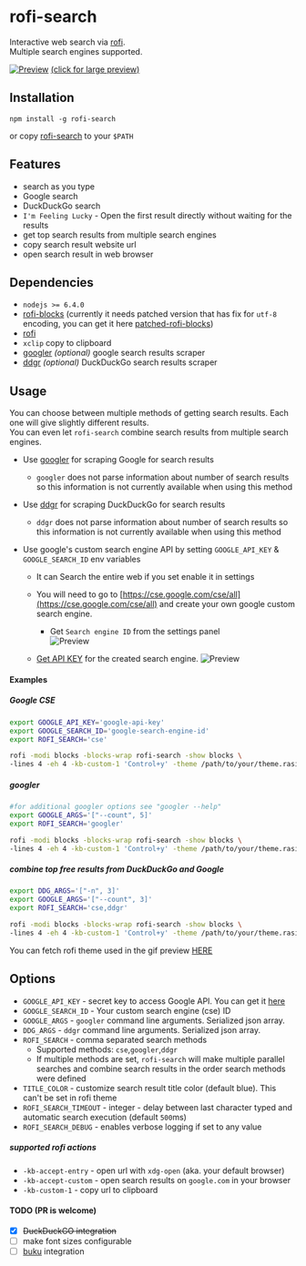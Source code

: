 # rofi-search
Interactive web search via [rofi](https://github.com/DaveDavenport/rofi/).  
Multiple search engines supported.

[![Preview](https://github.com/fogine/rofi-search/blob/master/rofi-search.gif)](https://raw.githubusercontent.com/fogine/rofi-search/master/rofi-search.gif)
[(click for large preview)](https://raw.githubusercontent.com/fogine/rofi-search/master/rofi-search.gif)

Installation
-------------------
`npm install -g rofi-search`

or copy [rofi-search](/rofi-search) to your `$PATH`

Features
-------------------
* search as you type
* Google search
* DuckDuckGo search
* `I'm Feeling Lucky` - Open the first result directly without waiting for the results
* get top search results from multiple search engines
* copy search result website url
* open search result in web browser

Dependencies
-------------------
* `nodejs >= 6.4.0`
* [rofi-blocks](https://github.com/OmarCastro/rofi-blocks) (currently it needs patched version that has fix for `utf-8` encoding, you can get it here [patched-rofi-blocks](https://github.com/fogine/rofi-blocks/tree/next))
* [rofi](https://github.com/DaveDavenport/rofi/)
* `xclip` copy to clipboard
* [googler](https://github.com/jarun/googler) *(optional)*  google search results scraper
* [ddgr](https://github.com/jarun/ddgr) *(optional)*  DuckDuckGo search results scraper

Usage
------------------

You can choose between multiple methods of getting search results. Each one will give slightly different results.  
You can even let `rofi-search` combine search results from multiple search engines.

- Use [googler](https://github.com/jarun/googler) for scraping Google for search results
    - `googler` does not parse information about number of search results
        so this information is not currently available when using this method
- Use [ddgr](https://github.com/jarun/ddgr) for scraping DuckDuckGo for search results
    - `ddgr` does not parse information about number of search results
        so this information is not currently available when using this method
- Use google's custom search engine API by setting `GOOGLE_API_KEY` & `GOOGLE_SEARCH_ID` env variables

    - It can Search the entire web if you set enable it in settings
    - You will need to go to [https://cse.google.com/cse/all](https://cse.google.com/cse/all) and create your own google custom search engine.
        - Get `Search engine ID` from the settings panel  
         ![Preview](https://github.com/fogine/rofi-search/blob/master/search_engine_key.png)

    - [Get API KEY](https://developers.google.com/custom-search/v1/introduction#identify_your_application_to_google_with_api_key) for the created search engine.
        ![Preview](https://github.com/fogine/rofi-search/blob/master/api_key.png)

#### Examples

##### Google CSE
```bash
export GOOGLE_API_KEY='google-api-key'
export GOOGLE_SEARCH_ID='google-search-engine-id'
export ROFI_SEARCH='cse'

rofi -modi blocks -blocks-wrap rofi-search -show blocks \ 
-lines 4 -eh 4 -kb-custom-1 'Control+y' -theme /path/to/your/theme.rasi
``` 

##### googler
```bash
#for additional googler options see "googler --help"
export GOOGLE_ARGS='["--count", 5]'
export ROFI_SEARCH='googler'

rofi -modi blocks -blocks-wrap rofi-search -show blocks \ 
-lines 4 -eh 4 -kb-custom-1 'Control+y' -theme /path/to/your/theme.rasi 
``` 

##### combine top free results from DuckDuckGo and Google
```bash
export DDG_ARGS='["-n", 3]'
export GOOGLE_ARGS='["--count", 3]'
export ROFI_SEARCH='cse,ddgr'

rofi -modi blocks -blocks-wrap rofi-search -show blocks \ 
-lines 4 -eh 4 -kb-custom-1 'Control+y' -theme /path/to/your/theme.rasi
``` 

You can fetch rofi theme used in the gif preview [HERE](https://github.com/fogine/dotfiles/blob/master/rofi/google_theme.css)  


Options
-----------
- `GOOGLE_API_KEY` - secret key to access Google API. You can get it [here](https://developers.google.com/custom-search/v1/introduction#identify_your_application_to_google_with_api_key)
- `GOOGLE_SEARCH_ID` - Your custom search engine (cse) ID
- `GOOGLE_ARGS` - `googler` command line arguments. Serialized json array.
- `DDG_ARGS` - `ddgr` command line arguments. Serialized json array.
- `ROFI_SEARCH` - comma separated search methods
    - Supported methods: `cse`,`googler`,`ddgr`
    - If multiple methods are set, `rofi-search` will make multiple parallel searches
    and combine search results in the order search methods were defined
- `TITLE_COLOR` - customize search result title color (default blue).
                This can't be set in rofi theme
- `ROFI_SEARCH_TIMEOUT` - integer - delay between last character typed and automatic search execution (default `500`ms)
- `ROFI_SEARCH_DEBUG` - enables verbose logging if set to any value

##### supported rofi actions

- `-kb-accept-entry` - open url with `xdg-open` (aka. your default browser)
- `-kb-accept-custom` - open search results on `google.com` in your browser
- `-kb-custom-1` - copy url to clipboard


#### TODO (PR is welcome)

- [x] ~~DuckDuckGO integration~~
- [ ] make font sizes configurable
- [ ] [buku](https://github.com/jarun/buku) integration
